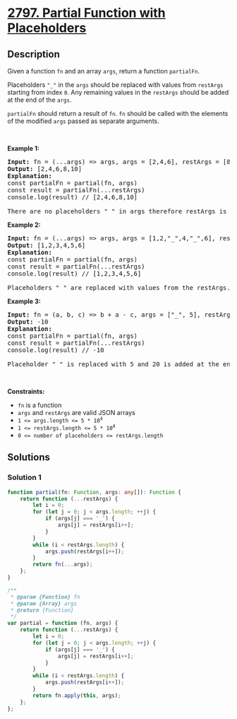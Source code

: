 # [2797. Partial Function with Placeholders](https://leetcode.com/problems/partial-function-with-placeholders)


## Description

<p>Given a function <code>fn</code>&nbsp;and an array <code>args</code>, return a function <code>partialFn</code>.&nbsp;</p>

<p>Placeholders <code>&quot;_&quot;</code> in the&nbsp;<code>args</code>&nbsp;should be replaced with values from <code>restArgs</code> starting from index <code>0</code>. Any remaining values in the <code>restArgs</code>&nbsp;should be added at the end of the <code>args</code>.</p>

<p><code>partialFn</code>&nbsp;should return a result of <code>fn</code>.&nbsp;<code>fn</code> should be called with the elements of the modified&nbsp;<code>args</code>&nbsp;passed as separate arguments.</p>

<p>&nbsp;</p>
<p><strong class="example">Example 1:</strong></p>

<pre>
<strong>Input:</strong> fn = (...args) =&gt; args, args = [2,4,6], restArgs = [8,10]
<strong>Output:</strong> [2,4,6,8,10]
<strong>Explanation:</strong> 
const partialFn = partial(fn, args)
const result = partialFn(...restArgs) 
console.log(result) //&nbsp;[2,4,6,8,10]

There are no placeholders &quot;_&quot; in args therefore restArgs is just added at the end of args. Then the elements of the&nbsp;args&nbsp;are passed as separate arguments to fn, which returns passed arguments as an array.
</pre>

<strong class="example">Example 2:</strong>

<pre>
<strong>Input:</strong> fn = (...args) =&gt; args, args = [1,2,&quot;_&quot;,4,&quot;_&quot;,6], restArgs = [3,5]
<strong>Output:</strong> [1,2,3,4,5,6]
<strong>Explanation:</strong> 
const partialFn = partial(fn, args) 
const result = partialFn(...restArgs) 
console.log(result) //&nbsp;[1,2,3,4,5,6] 

Placeholders &quot;_&quot; are replaced with values from the restArgs. Then the elements of the&nbsp;args&nbsp;are passed as separate arguments to fn, which returns passed arguments as an array.
</pre>

<p><strong class="example">Example 3:</strong></p>

<pre>
<strong>Input:</strong> fn = (a, b, c) =&gt; b + a - c, args = [&quot;_&quot;, 5], restArgs = [5, 20]
<strong>Output:</strong> -10
<strong>Explanation:</strong> 
const partialFn = partial(fn, args)
const result = partialFn(...restArgs)
console.log(result) //&nbsp;-10

Placeholder &quot;_&quot; is replaced with 5 and 20 is added at the end of args. Then the elements of the&nbsp;args&nbsp;are passed as separate arguments to fn, which returns -10 (5 + 5 - 20).
</pre>

<p>&nbsp;</p>
<p><strong>Constraints:</strong></p>

<ul>
	<li><code>fn</code> is a function</li>
	<li><code>args</code> and <code>restArgs</code> are valid JSON arrays</li>
	<li><code>1 &lt;= args.length &lt;= 5 * 10<sup>4</sup></code></li>
	<li><code>1 &lt;=&nbsp;restArgs.length &lt;= 5 * 10<sup>4</sup></code></li>
	<li><code>0 &lt;= number of placeholders &lt;= restArgs.length</code></li>
</ul>

## Solutions

### Solution 1

<!-- tabs:start -->

```ts
function partial(fn: Function, args: any[]): Function {
    return function (...restArgs) {
        let i = 0;
        for (let j = 0; j < args.length; ++j) {
            if (args[j] === '_') {
                args[j] = restArgs[i++];
            }
        }
        while (i < restArgs.length) {
            args.push(restArgs[i++]);
        }
        return fn(...args);
    };
}
```

```js
/**
 * @param {Function} fn
 * @param {Array} args
 * @return {Function}
 */
var partial = function (fn, args) {
    return function (...restArgs) {
        let i = 0;
        for (let j = 0; j < args.length; ++j) {
            if (args[j] === '_') {
                args[j] = restArgs[i++];
            }
        }
        while (i < restArgs.length) {
            args.push(restArgs[i++]);
        }
        return fn.apply(this, args);
    };
};
```

<!-- tabs:end -->

<!-- end -->
